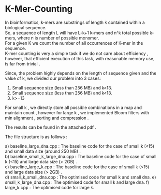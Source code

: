 # K-Mer-Counting
In bioinformatics, k-mers are substrings of length k contained within a biological sequence. <br />
So, a sequence of length L will have L-k+1  k-mers and n^k total possible k-mers, where n is number of possible monomer.   <br />
For a given K we count the number of all occurrences of K-mer in the sequence. <br />
K-mer counting is very a simple task if we do not care about efficiency , however,  that efficient execution of this task, with reasonable memory use, is far from trivial . 

Since, the problem highly depends on the length of sequence given and the value of k, we divided our problem into 3 cases: <br />
1. Small sequence size (less than 256 MB) and k<13.
2. Small sequence size (less than 256 MB) and k<13.
3. k>=13

For small k , we directly store all possible combinations in a map and maintain count , however for large k , we implemented Bloom filters with min alignment , sorting and compression . 

The results can be found in the attached pdf .

The file structure is as follows :

a) baseline_large_dna.cpp : The baseline code for the case of small k (<15) and small data size (around 250 MB) .<br />
b) baseline_small_k_large_dna.cpp : The baseline code for the case of small k (<15) and large data size (> 2GB) .<br />
c) baseline_large_k.cpp : The baseline code for the case of small k (<15) and large data size (> 2GB) .<br />
d) small_k_small_dna.cpp : The optimised code for small k and small dna.
e) small_k_large_dna.cpp : The optimised code for small k and large dna.
f) large_k.cpp : The optimised code for large k.<br />

